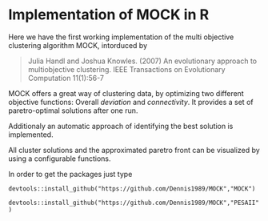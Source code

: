 # Implementation of MOCK in R

Here we have the first working implementation of the multi objective clustering algorithm MOCK, intorduced by 

> Julia Handl and Joshua Knowles. (2007) An evolutionary approach to multiobjective clustering. IEEE Transactions on Evolutionary Computation 11(1):56-7

MOCK offers a great way of clustering data, by optimizing two different objective functions: Overall _deviation_ and _connectivity_. It provides a set of paretro-optimal solutions after one run.

Additionaly an automatic approach of identifying the best solution is implemented.

All cluster solutions and the approximated paretro front can be visualized by using a configurable functions.

In order to get the packages just type

`devtools::install_github("https://github.com/Dennis1989/MOCK","MOCK")`

`devtools::install_github("https://github.com/Dennis1989/MOCK","PESAII")`

